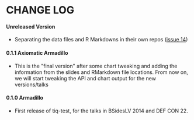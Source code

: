 CHANGE LOG
==========

#### Unreleased Version
* Separating the data files and R Markdowns in their own repos ([issue 14](https://github.com/mlsecproject/tiq-test/issues/14))

#### 0.1.1 Axiomatic Armadillo
* This is the "final version" after some chart tweaking and adding the information from the slides and RMarkdown file locations. From now on, we will start tweaking the API and chart output for the new versions/talks

#### 0.1.0 Armadillo
* First release of tiq-test, for the talks in BSidesLV 2014 and DEF CON 22.

